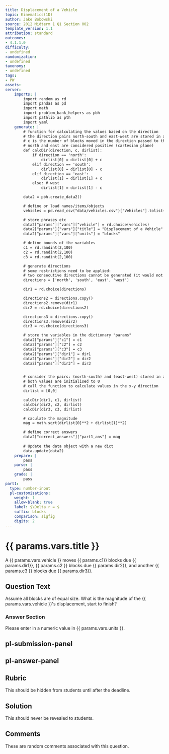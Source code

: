 ```yaml
---
title: Displacement of a Vehicle
topic: Kinematics(1D)
author: Jake Bobowski
source: 2012 Midterm 1 Q1 Section 002
template_version: 1.1
attribution: standard
outcomes:
- 4.1.1.0
difficulty:
- undefined
randomization:
- undefined
taxonomy:
- undefined
tags:
- PW
assets:
server: 
    imports: |
        import random as rd
        import pandas as pd
        import math
        import problem_bank_helpers as pbh
        import pathlib as pth
        import yaml
    generate: |
        # function for calculating the values based on the direction
        # the direction pairs north-south and east-west are stored in a list as [NS,EW]
        # c is the number of blocks moved in the direction passed to the function
        # north and east are considered positive (cartesian plane)
        def calcDir(direction, c, dirlist):
            if direction == 'north':
                dirlist[0] = dirlist[0] + c
            elif direction == 'south':
                dirlist[0] = dirlist[0] - c
            elif direction == 'east':
                dirlist[1] = dirlist[1] + c
            else: # west
                dirlist[1] = dirlist[1] - c

        data2 = pbh.create_data2()

        # define or load names/items/objects
        vehicles = pd.read_csv("data/vehicles.csv")["Vehicles"].tolist()

        # store phrases etc
        data2["params"]["vars"]["vehicle"] = rd.choice(vehicles)
        data2["params"]["vars"]["title"] = "Displacement of a Vehicle"
        data2["params"]["vars"]["units"] = "blocks"

        # define bounds of the variables
        c1 = rd.randint(2,100)
        c2 = rd.randint(2,100)
        c3 = rd.randint(2,100)

        # generate directions
        # some restrictions need to be applied:
        # two consecutive directions cannot be generated (it would not make sense)
        directions = ['north', 'south', 'east', 'west']

        dir1 = rd.choice(directions)

        directions2 = directions.copy()
        directions2.remove(dir1)
        dir2 = rd.choice(directions2)

        directions3 = directions.copy()
        directions3.remove(dir2)
        dir3 = rd.choice(directions3)

        # store the variables in the dictionary "params"
        data2["params"]["c1"] = c1
        data2["params"]["c2"] = c2
        data2["params"]["c3"] = c3
        data2["params"]["dir1"] = dir1
        data2["params"]["dir2"] = dir2
        data2["params"]["dir3"] = dir3


        # consider the pairs: (north-south) and (east-west) stored in a list as [NS, EW]
        # both values are initialised to 0
        # call the function to calculate values in the x-y direction
        dirlist = [0,0]

        calcDir(dir1, c1, dirlist)
        calcDir(dir2, c2, dirlist)
        calcDir(dir3, c3, dirlist)

        # caculate the magnitude
        mag = math.sqrt(dirlist[0]**2 + dirlist[1]**2)

        # define correct answers
        data2["correct_answers"]["part1_ans"] = mag
        
        # Update the data object with a new dict
        data.update(data2)
    prepare: |
        pass
    parse: |
        pass
    grade: |
        pass
part1:
  type: number-input
  pl-customizations:
    weight: 1
    allow-blank: true
    label: $\Delta r = $
    suffix: blocks
    comparison: sigfig
    digits: 2
---
```

# {{ params.vars.title }}

A {{ params.vars.vehicle }} moves {{ params.c1}} blocks due {{ params.dir1}}, {{ params.c2 }} blocks due {{ params.dir2}}, and another {{ params.c3 }} blocks due {{ params.dir3}}. 

## Question Text

Assume all blocks are of equal size. What is the magnitude of the {{ params.vars.vehicle }}'s displacement, start to finish?

### Answer Section

Please enter in a numeric value in {{ params.vars.units }}.

## pl-submission-panel

## pl-answer-panel

## Rubric

This should be hidden from students until after the deadline.

## Solution

This should never be revealed to students.

## Comments

These are random comments associated with this question.

